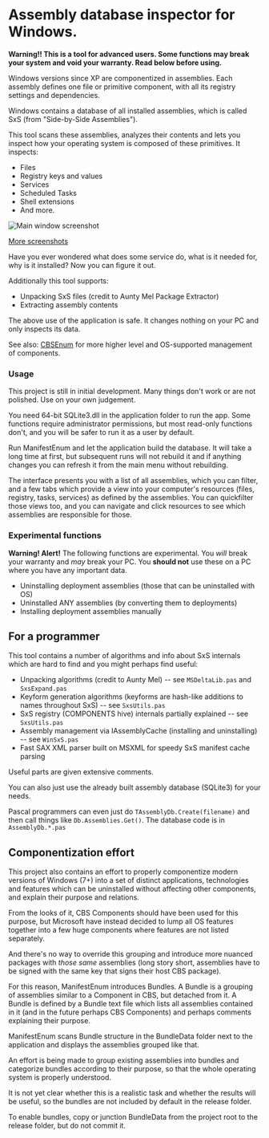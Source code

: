 # Assembly database inspector for Windows.

**Warning!! This is a tool for advanced users. Some functions may break your system and void your warranty. Read below before using.**

Windows versions since XP are componentized in assemblies. Each assembly defines one file or primitive component, with all its registry settings and dependencies.

Windows contains a database of all installed assemblies, which is called SxS (from "Side-by-Side Assemblies").

This tool scans these assemblies, analyzes their contents and lets you inspect how your operating system is composed of these primitives. It inspects:

* Files
* Registry keys and values
* Services
* Scheduled Tasks
* Shell extensions
* And more.

![Main window screenshot](https://bitbucket.org/himselfv/manifestenum/raw/tip/Assets/screenshots/main1.png)

[More screenshots](https://bitbucket.org/himselfv/manifestenum/src/tip/Assets/screenshots/) 

Have you ever wondered what does some service do, what is it needed for, why is it installed? Now you can figure it out.

Additionally this tool supports:

* Unpacking SxS files (credit to Aunty Mel Package Extractor)
* Extracting assembly contents

The above use of the application is safe. It changes nothing on your PC and only inspects its data.

See also: [CBSEnum](https://bitbucket.org/himselfv/cbsenum/) for more higher level and OS-supported management of components.

### Usage

This project is still in initial development. Many things don't work or are not polished. Use on your own judgement.

You need 64-bit SQLite3.dll in the application folder to run the app. Some functions require administrator permissions, but most read-only functions don't, and you will be safer to run it as a user by default.

Run ManifestEnum and let the application build the database. It will take a long time at first, but subsequent runs will not rebuild it and if anything changes you can refresh it from the main menu without rebuilding.

The interface presents you with a list of all assemblies, which you can filter, and a few tabs which provide a view into your computer's resources (files, registry, tasks, services) as defined by the assemblies. You can quickfilter those views too, and you can navigate and click resources to see which assemblies are responsible for those.


### Experimental functions

**Warning! Alert!** The following functions are experimental. You *will* break your warranty and *may* break your PC. You **should not** use these on a PC where you have any important data.

* Uninstalling deployment assemblies (those that can be uninstalled with OS)
* Uninstalled ANY assemblies (by converting them to deployments)
* Installing deployment assemblies manually


## For a programmer

This tool contains a number of algorithms and info about SxS internals which are hard to find and you might perhaps find useful:

* Unpacking algorithms (credit to Aunty Mel) -- see `MSDeltaLib.pas` and `SxsExpand.pas`
* Keyform generation algorithms (keyforms are hash-like additions to names throughout SxS) -- see `SxsUtils.pas`
* SxS registry (COMPONENTS hive) internals partially explained -- see `SxsUtils.pas`
* Assembly management via IAssemblyCache (installing and uninstalling) -- see `WinSxS.pas`
* Fast SAX XML parser built on MSXML for speedy SxS manifest cache parsing

Useful parts are given extensive comments.

You can also just use the already built assembly database (SQLite3) for your needs.

Pascal programmers can even just do `TAssemblyDb.Create(filename)` and then call things like `Db.Assemblies.Get()`. The database code is in `AssemblyDb.*.pas`


## Componentization effort

This project also contains an effort to properly componentize modern versions of Windows (7+) into a set of distinct applications, technologies and features which can be uninstalled without affecting other components, and explain their purpose and relations.

From the looks of it, CBS Components should have been used for this purpose, but Microsoft have instead decided to lump all OS features together into a few huge components where features are not listed separately.

And there's no way to override this grouping and introduce more nuanced packages with *those same* assemblies (long story short, assemblies have to be signed with the same key that signs their host CBS package).

For this reason, ManifestEnum introduces Bundles. A Bundle is a grouping of assemblies similar to a Component in CBS, but detached from it. A Bundle is defined by a Bundle text file which lists all assemblies contained in it (and in the future perhaps CBS Components) and perhaps comments explaining their purpose.

ManifestEnum scans Bundle structure in the BundleData folder next to the application and displays the assemblies grouped like that.

An effort is being made to group existing assemblies into bundles and categorize bundles according to their purpose, so that the whole operating system is properly understood.

It is not yet clear whether this is a realistic task and whether the results will be useful, so the bundles are not included by default in the release folder.

To enable bundles, copy or junction BundleData from the project root to the release folder, but do not commit it.